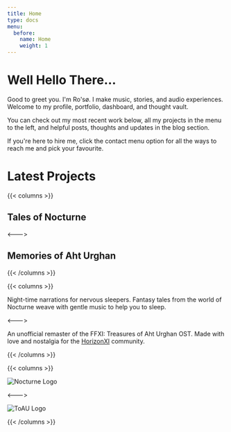 ```yaml
---
title: Home
type: docs
menu:
  before:
    name: Home
    weight: 1
---
```


# Well Hello There...

Good to greet you. I'm Ro'sø. I make music, stories, and audio experiences. Welcome to my profile, portfolio, dashboard, and thought vault. 

You can check out my most recent work below, all my projects in the menu to the left, and helpful posts, thoughts and updates in the blog section.

If you're here to hire me, click the contact menu option for all the ways to reach me and pick your favourite.

# Latest Projects 

{{< columns >}} <!-- begin columns block -->

## Tales of Nocturne 


<---> <!-- magic separator, between columns -->

## Memories of Aht Urghan


{{< /columns >}}

{{< columns >}} <!-- begin columns block -->

Night-time narrations for nervous sleepers. Fantasy tales from the world of Nocturne weave with gentle music to help you to sleep.

<---> <!-- magic separator, between columns -->

An unofficial remaster of the FFXI: Treasures of Aht Urghan OST. Made with love and nostalgia for the [HorizonXI](https://horizonxi.com) community.

{{< /columns >}}

{{< columns >}} <!-- begin columns block -->

![Nocturne Logo](images/NocturneLogo.png)

<---> <!-- magic separator, between columns -->

![ToAU Logo](/images/ToAUOST.png)

{{< /columns >}}

